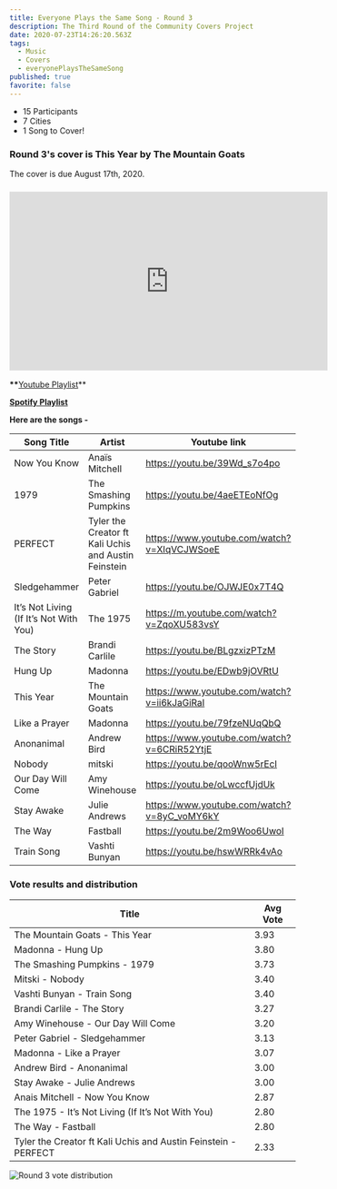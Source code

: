 ```yaml
---
title: Everyone Plays the Same Song - Round 3
description: The Third Round of the Community Covers Project
date: 2020-07-23T14:26:20.563Z
tags:
  - Music
  - Covers
  - everyonePlaysTheSameSong
published: true
favorite: false
---
```

* 15 Participants
* 7 Cities
* 1 Song to Cover!

### Round 3's cover is This Year by The Mountain Goats

The cover is due August 17th, 2020. 

### <iframe width="560" height="315" src="https://www.youtube.com/embed/ii6kJaGiRaI" frameborder="0" allow="accelerometer; autoplay; encrypted-media; gyroscope; picture-in-picture" allowfullscreen></iframe>

**\*\***[Youtube Playlist](https://www.youtube.com/playlist?list=PLDkm3cHHN23Hg50kPq3B6E0uxJER_u53i)\*\*

**[Spotify Playlist](https://open.spotify.com/playlist/3DAOeXa3tgKvv7i4gfbGHX?si=2vEQzpEvSIGObzug0AMrig)**

**Here are the songs -**

| Song Title                             | Artist                                               | Youtube link                                |
| -------------------------------------- | ---------------------------------------------------- | ------------------------------------------- |
| Now You Know                           | Anaïs Mitchell                                       | https://youtu.be/39Wd_s7o4po                |
| 1979                                   | The Smashing Pumpkins                                | https://youtu.be/4aeETEoNfOg                |
| PERFECT                                | Tyler the Creator ft Kali Uchis and Austin Feinstein | https://www.youtube.com/watch?v=XIqVCJWSoeE |
| Sledgehammer                           | Peter Gabriel                                        | https://youtu.be/OJWJE0x7T4Q                |
| It’s Not Living (If It’s Not With You) | The 1975                                             | https://m.youtube.com/watch?v=ZqoXU583vsY   |
| The Story                              | Brandi Carlile                                       | https://youtu.be/BLgzxizPTzM                |
| Hung Up                                | Madonna                                              | https://youtu.be/EDwb9jOVRtU                |
| This Year                              | The Mountain Goats                                   | https://www.youtube.com/watch?v=ii6kJaGiRaI |
| Like a Prayer                          | Madonna                                              | https://youtu.be/79fzeNUqQbQ                |
| Anonanimal                             | Andrew Bird                                          | https://www.youtube.com/watch?v=6CRiR52YtjE |
| Nobody                                 | mitski                                               | https://youtu.be/qooWnw5rEcI                |
| Our Day Will Come                      | Amy Winehouse                                        | https://youtu.be/oLwccfUjdUk                |
| Stay Awake                             | Julie Andrews                                        | https://www.youtube.com/watch?v=8yC_voMY6kY |
| The Way                                | Fastball                                             | https://youtu.be/2m9Woo6UwoI                |
| Train Song                             | Vashti Bunyan                                        | https://youtu.be/hswWRRk4vAo                |

### Vote results and distribution

| Title                                                          | Avg Vote |
| -------------------------------------------------------------- | -------- |
| The Mountain Goats - This Year                                 | 3.93     |
| Madonna - Hung Up                                              | 3.80     |
| The Smashing Pumpkins - 1979                                   | 3.73     |
| Mitski - Nobody                                                | 3.40     |
| Vashti Bunyan - Train Song                                     | 3.40     |
| Brandi Carlile - The Story                                     | 3.27     |
| Amy Winehouse - Our Day Will Come                              | 3.20     |
| Peter Gabriel - Sledgehammer                                   | 3.13     |
| Madonna - Like a Prayer                                        | 3.07     |
| Andrew Bird - Anonanimal                                       | 3.00     |
| Stay Awake - Julie Andrews                                     | 3.00     |
| Anais Mitchell - Now You Know                                  | 2.87     |
| The 1975 - It’s Not Living (If It’s Not With You)              | 2.80     |
| The Way - Fastball                                             | 2.80     |
| Tyler the Creator ft Kali Uchis and Austin Feinstein - PERFECT | 2.33     |

![Round 3 vote distribution](/uploads/screen-shot-2020-08-02-at-8.47.20-pm.png "Round 3 vote distribution")